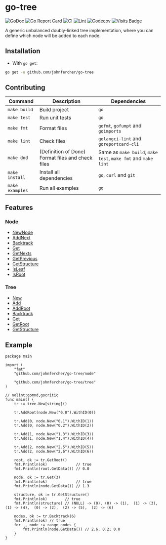 # go-tree

[![GoDoc](https://godoc.org/github.com/johnfercher/go-tree?status.svg)](https://godoc.org/github.com/johnfercher/go-tree)
[![Go Report Card](https://goreportcard.com/badge/github.com/johnfercher/go-tree)](https://goreportcard.com/report/github.com/johnfercher/go-tree)
[![CI](https://github.com/johnfercher/go-tree/actions/workflows/goci.yml/badge.svg)](https://github.com/johnfercher/go-tree/actions/workflows/goci.yml)
[![Lint](https://github.com/johnfercher/go-tree/actions/workflows/golangci-lint.yml/badge.svg)](https://github.com/johnfercher/go-tree/actions/workflows/golangci-lint.yml)
[![Codecov](https://codecov.io/gh/johnfercher/go-tree/branch/main/graph/badge.svg)](https://codecov.io/gh/johnfercher/go-tree)
[![Visits Badge](https://badges.pufler.dev/visits/johnfercher/go-tree)](https://badges.pufler.dev)


A generic unbalanced doubly-linked tree implementation, where you can define which node will be added to each node.

## Installation

* With `go get`:

```bash
go get -u github.com/johnfercher/go-tree
```

## Contributing

| Command         | Description                                      | Dependencies                                                  |
|-----------------|--------------------------------------------------|---------------------------------------------------------------|
| `make build`    | Build project                                    | `go`                                                          |
| `make test`     | Run unit tests                                   | `go`                                                          |
| `make fmt`      | Format files                                     | `gofmt`, `gofumpt` and `goimports`                            |
| `make lint`     | Check files                                      | `golangci-lint` and `goreportcard-cli`                        |
| `make dod`      | (Definition of Done) Format files and check files | Same as `make build`, `make test`, `make fmt` and `make lint` | 
| `make install`  | Install all dependencies                         | `go`, `curl` and `git`                                        |
| `make examples` | Run all examples                                 | `go`                                                          |

## Features
### Node
* [NewNode](https://pkg.go.dev/github.com/johnfercher/go-tree/tree#NewNode)
* [AddNext](https://pkg.go.dev/github.com/johnfercher/go-tree/tree#Node.AddNext)
* [Backtrack](https://pkg.go.dev/github.com/johnfercher/go-tree/tree#Node.Backtrack)
* [Get](https://pkg.go.dev/github.com/johnfercher/go-tree/tree#Node.Get)
* [GetNexts](https://pkg.go.dev/github.com/johnfercher/go-tree/tree#Node.GetNexts)
* [GetPrevious](https://pkg.go.dev/github.com/johnfercher/go-tree/tree#Node.GetPrevious)
* [GetStructure](https://pkg.go.dev/github.com/johnfercher/go-tree/tree#Node.GetStructure)
* [IsLeaf](https://pkg.go.dev/github.com/johnfercher/go-tree/tree#Node.IsLeaf)
* [IsRoot](https://pkg.go.dev/github.com/johnfercher/go-tree/tree#Node.IsLeaf)

### Tree
* [New](https://pkg.go.dev/github.com/johnfercher/go-tree/tree#New)
* [Add](https://pkg.go.dev/github.com/johnfercher/go-tree/tree#Tree.Add)
* [AddRoot](https://pkg.go.dev/github.com/johnfercher/go-tree/tree#Tree.AddRoot)
* [Backtrack](https://pkg.go.dev/github.com/johnfercher/go-tree/tree#Tree.Backtrack)
* [Get](https://pkg.go.dev/github.com/johnfercher/go-tree/tree#Tree.Get)
* [GetRoot](https://pkg.go.dev/github.com/johnfercher/go-tree/tree#Tree.GetRoot)
* [GetStructure](https://pkg.go.dev/github.com/johnfercher/go-tree/tree#Tree.GetStructure)

## Example

```golang
package main

import (
	"fmt"
	"github.com/johnfercher/go-tree/node"

	"github.com/johnfercher/go-tree/tree"
)

// nolint:gomnd,gocritic
func main() {
	tr := tree.New[string]()

	tr.AddRoot(node.New("0.0").WithID(0))

	tr.Add(0, node.New("0.1").WithID(1))
	tr.Add(0, node.New("0.2").WithID(2))

	tr.Add(1, node.New("1.3").WithID(3))
	tr.Add(1, node.New("1.4").WithID(4))

	tr.Add(2, node.New("2.5").WithID(5))
	tr.Add(2, node.New("2.6").WithID(6))

	root, ok := tr.GetRoot()
	fmt.Println(ok)             // true
	fmt.Println(root.GetData()) // 0.0

	node, ok := tr.Get(3)
	fmt.Println(ok)             // true
	fmt.Println(node.GetData()) // 1.3

	structure, ok := tr.GetStructure()
	fmt.Println(ok)        // true
	fmt.Println(structure) // (NULL) -> (0), (0) -> (1),  (1) -> (3),  (1) -> (4),  (0) -> (2),  (2) -> (5),  (2) -> (6)

	nodes, ok := tr.Backtrack(6)
	fmt.Println(ok) // true
	for _, node := range nodes {
		fmt.Println(node.GetData()) // 2.6; 0.2; 0.0
	}
}
```
